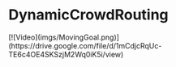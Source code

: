 # DynamicCrowdRouting
<p allign="center">
[![Video](imgs/MovingGoal.png)](https://drive.google.com/file/d/1mCdjcRqUc-TE6c4OE4SKSzjM2Wq0iK5i/view)
</p>

